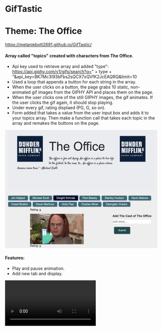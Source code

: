 # GifTastic

# Theme: The Office
https://melaniebott2691.github.io/GifTastic/

#### Array called "topics" created with characters from The Office.
- Api key used to retrieve array and added "type": 
https://api.giphy.com/v1/gifs/search?q=" + type + "&api_key=BK7Mc3I93bFbs2sQCX7xQVfK2JcEAQRQ&limit=10
- Used a loop that appends a button for each string in the array.
- When the user clicks on a button, the page grabs 10 static, non-animated gif images from the GIPHY API and places them on the page.
- When the user clicks one of the still GIPHY images, the gif animates. If the user clicks the gif again, it should stop playing.
- Under every gif, rating displaed (PG, G, so on).
- Form added that takes a value from the user input box and adds it to your topics array. Then make a function call that takes each topic in the array and remakes the buttons on the page.

<img src="assets/images/pageimg.png" width="600px">

#### Features:
- Play and pause animation. 
- Add new tab and display.

![video](https://melaniebott2691.github.io/GifTastic/assets/videos/officeclip.mp4)
